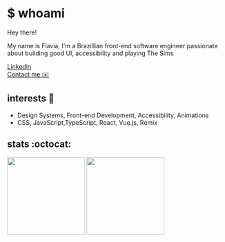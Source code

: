 # $ whoami

Hey there! 

My name is Flavia, I'm a Brazillian front-end software engineer passionate about building good UI, accessibility and playing The Sims <img src="https://user-images.githubusercontent.com/18708262/178744417-e7e42204-a4e6-44df-858d-e1789de90e20.png" alt="" width="10"/>

<p>
  <a href="https://www.linkedin.com/in/flavianunesm/">Linkedin</a><br/>
  <a href="mailto:contato@flavianunes.dev.dev">Contact me ✉️</a>
</p>



## interests :book:
-  Design Systems, Front-end Development, Accessibility, Animations
-  CSS, JavaScript,TypeScript, React, Vue.js, Remix


## stats :octocat:

<span>
  <img height="180em" src="https://github-readme-stats.vercel.app/api?username=flavianunes&show_icons=true&count_private=true" />
  <img height="180em" src="https://github-readme-stats.vercel.app/api/top-langs/?username=flavianunes&layout=compact&count_private=true&exclude_repo=escape-covid" />
 </span>



<!-- # Hello, folks! <img src="https://raw.githubusercontent.com/MartinHeinz/MartinHeinz/master/wave.gif" width="30px">

I'm an UI Engineer @ Avenue Code with a bachelor's degree in Computer Science.


[![Linkedin: flanunes](https://img.shields.io/badge/-flanunes-blue?style=flat-square&logo=Linkedin&logoColor=white&link=https://www.linkedin.com/in/flanunes/)](https://www.linkedin.com/in/flanunes/)
[![GitHub flavianunes](https://img.shields.io/github/followers/flavianunes?label=follow&style=social)](https://github.com/flavianunes)
```typescript
const flavia = {
  pronouns: "she" | "her",
  code: ["JavaScript", "TypeScript", "HTML", "CSS", "SCSS"],
  tools: [React, Vue, Node, Storybook, Styled-Components, JSS, Jest],
  architecture: ["microservices", "event-driven", "design system pattern"],
  languages: ["english", "brazilian portuguese"]
}
```

## About me  

```javascript
const flavia = {
  pronouns: "she" | "her",
  code: ["Javascript", "Typescript", "HTML", "CSS", "SCSS"],
  tools: [React, Vue, Node, Storybook, Styled-Components, JSS, Jest],
  architecture: ["microservices", "event-driven", "design system pattern"],
  languages: ["english", "brazilian portuguese"]
}
```
<span>
  <img height="180em" src="https://github-readme-stats.vercel.app/api?username=flavianunes&show_icons=true" />
  <img height="180em" src="https://github-readme-stats.vercel.app/api/top-langs/?username=flavianunes&layout=compact" />
 </span>
  -->
